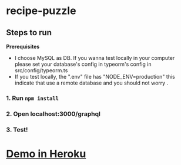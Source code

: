 # recipe-puzzle

## Steps to run

**Prerequisites**

- I choose MySQL as DB. If you wanna test locally in your computer please set your database's config in typeorm's config in src/config/typeorm.ts
- If you test locally, the ".env" file has "NODE_ENV=production" this indicate that use a remote database and you should not worry .

### 1.  Run `npm install`

### 2.  Open localhost:3000/graphql

### 3. Test!

# [Demo in Heroku](https://recipe-puzzle.herokuapp.com/graphql)

